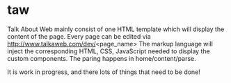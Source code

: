# taw


Talk About Web mainly consist of one HTML template which will display the content of the page.
Every page can be edited via http://www.talkaweb.com/dev/<page_name> 
The markup language will inject the corresponding HTML, CSS, JavaScript needed to display the custom components. 
The paring happens in home/content/parse. 

It is work in progress, and there lots of things that need to be done!
